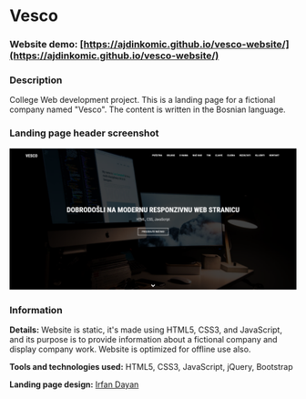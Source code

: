 # Vesco

### Website demo: [https://ajdinkomic.github.io/vesco-website/](https://ajdinkomic.github.io/vesco-website/)

### Description
College Web development project. This is a landing page for a fictional company named "Vesco". The content is written in the Bosnian language.

### Landing page header screenshot
![Landing page screenshot](/images/screenshot.png)

### Information
**Details:** Website is static, it's made using HTML5, CSS3, and JavaScript, and its purpose is to provide information about a fictional company and display company work.
Website is optimized for offline use also.

**Tools and technologies used:** HTML5, CSS3, JavaScript, jQuery, Bootstrap

**Landing page design:** [Irfan Dayan](https://www.udemy.com/course/build-responsive-website-using-html5-css3-js-and-bootstrap/)